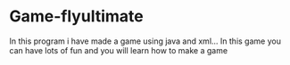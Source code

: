 # Game-flyultimate
In this program i have made a game using java and xml...
In this game you can have lots of fun and you will learn how to make a game
